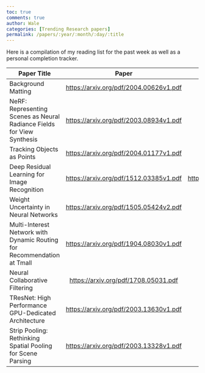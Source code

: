 ```yaml
---
toc: true
comments: true
author: Wale
categories: [Trending Research papers]
permalink: /papers/:year/:month/:day/:title
---
```


Here is a compilation of my reading list for the past week as well as a personal completion tracker.



| Paper Title                                                  |                 Paper                  |                         Source Code                          |        Read        | Implemented |
| ------------------------------------------------------------ | :------------------------------------: | :----------------------------------------------------------: | :----------------: | :---------: |
| Background Matting                                           | https://arxiv.org/pdf/2004.00626v1.pdf |      https://github.com/senguptaumd/Background-Matting       | :heavy_check_mark: |     :x:     |
| NeRF: Representing Scenes as Neural Radiance Fields for View Synthesis | https://arxiv.org/pdf/2003.08934v1.pdf |          https://github.com/yenchenlin/nerf-pytorch          |        :x:         |     :x:     |
| Tracking Objects as Points                                   | https://arxiv.org/pdf/2004.01177v1.pdf |          https://github.com/xingyizhou/CenterTrack           |        :x:         |     :x:     |
| Deep Residual Learning for Image Recognition                 | https://arxiv.org/pdf/1512.03385v1.pdf | https://github.com/tensorflow/models/tree/master/research/deeplab |        :x:         |     :x:     |
| Weight Uncertainty in Neural Networks                        | https://arxiv.org/pdf/1505.05424v2.pdf |  https://github.com/piEsposito/blitz-bayesian-deep-learning  |        :x:         |     :x:     |
| Multi-Interest Network with Dynamic Routing for Recommendation at Tmall | https://arxiv.org/pdf/1904.08030v1.pdf |           https://github.com/shenweichen/deepmatch           |        :x:         |     :x:     |
| Neural Collaborative Filtering                               |  https://arxiv.org/pdf/1708.05031.pdf  |           https://github.com/shenweichen/deepmatch           |        :x:         |     :x:     |
| TResNet: High Performance GPU-Dedicated Architecture         | https://arxiv.org/pdf/2003.13630v1.pdf |               https://github.com/mrT23/TResNet               |        :x:         |     :x:     |
| Strip Pooling: Rethinking Spatial Pooling for Scene Parsing  | https://arxiv.org/pdf/2003.13328v1.pdf |            https://github.com/Andrew-Qibin/SPNet             |        :x:         |     :x:     |